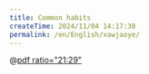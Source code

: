 ```yaml
---
title: Common habits
createTime: 2024/11/04 14:17:30
permalink: /en/English/xawjaoye/
---
```

@[pdf ratio="21:29"](TMCFS.pdf)